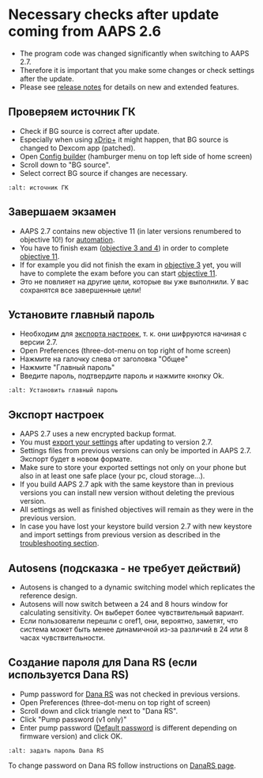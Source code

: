 # Necessary checks after update coming from AAPS 2.6

- The program code was changed significantly when switching to AAPS 2.7.
- Therefore it is important that you make some changes or check settings after the update.
- Please see [release notes](Releasenotes-version-2-7-0) for details on new and extended features.

## Проверяем источник ГК

- Check if BG source is correct after update.
- Especially when using [xDrip+](../Configuration/xdrip.md) it might happen, that BG source is changed to Dexcom app (patched).
- Open [Config builder](Config-Builder-bg-source) (hamburger menu on top left side of home screen)
- Scroll down to "BG source".
- Select correct BG source if changes are necessary.

```{image} ../images/ConfBuild_BG.png
:alt: источник ГК
```

## Завершаем экзамен

- AAPS 2.7 contains new objective 11 (in later versions renumbered to objective 10!) for [automation](../Usage/Automation.md).
- You have to finish exam ([objective 3 and 4](Objectives-objective-3-prove-your-knowledge)) in order to complete [objective 11](Objectives-objective-10-automation).
- If for example you did not finish the exam in [objective 3](../Usage/Objectives-objective-3-prove-your-knowledge) yet, you will have to complete the exam before you can start [objective 11](Objectives-objective-10-automation).
- Это не повлияет на другие цели, которые вы уже выполнили. У вас сохранятся все завершенные цели!

## Установите главный пароль

- Необходим для [экспорта настроек](../Usage/ExportImportSettings.md), т. к. они шифруются начиная с версии 2.7.
- Open Preferences (three-dot-menu on top right of home screen)
- Нажмите на галочку слева от заголовка "Общее"
- Нажмите "Главный пароль"
- Введите пароль, подтвердите пароль и нажмите кнопку Ok.

```{image} ../images/MasterPW.png
:alt: Установить главный пароль
```

## Экспорт настроек

- AAPS 2.7 uses a new encrypted backup format.
- You must [export your settings](../Usage/ExportImportSettings.md) after updating to version 2.7.
- Settings files from previous versions can only be imported in AAPS 2.7. Экспорт будет в новом формате.
- Make sure to store your exported settings not only on your phone but also in at least one safe place (your pc, cloud storage...).
- If you build AAPS 2.7 apk with the same keystore than in previous versions you can install new version without deleting the previous version.
- All settings as well as finished objectives will remain as they were in the previous version.
- In case you have lost your keystore build version 2.7 with new keystore and import settings from previous version as described in the [troubleshooting section](troubleshooting_androidstudio-lost-keystore).

## Autosens (подсказка - не требует действий)

- Autosens is changed to a dynamic switching model which replicates the reference design.
- Autosens will now switch between a 24 and 8 hours window for calculating sensitivity. Он выберет более чувствительный вариант.
- Если пользователи перешли с oref1, они, вероятно, заметят, что система может быть менее динамичной из-за различий в 24 или 8 часах чувствительности.

## Создание пароля для Dana RS (если используется Dana RS)

- Pump password for [Dana RS](../Configuration/DanaRS-Insulin-Pump.md) was not checked in previous versions.
- Open Preferences (three-dot-menu on top right of screen)
- Scroll down and click triangle next to "Dana RS".
- Click "Pump password (v1 only)"
- Enter pump password ([Default password](DanaRS-Insulin-Pump-default-password) is different depending on firmware version) and click OK.

```{image} ../images/DanaRSPW.png
:alt: задать пароль Dana RS
```

To change password on Dana RS follow instructions on [DanaRS page](DanaRS-Insulin-Pump-change-password-on-pump).
